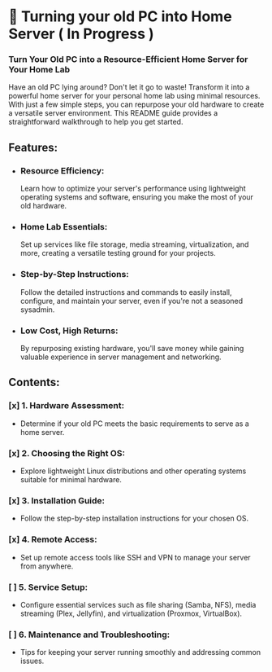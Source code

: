 # 🚀 Turning your old PC into Home Server ( In Progress )

### Turn Your Old PC into a Resource-Efficient Home Server for Your Home Lab

Have an old PC lying around? Don't let it go to waste! Transform it into a powerful home server for your personal home lab using minimal resources. With just a few simple steps, you can repurpose your old hardware to create a versatile server environment. This README guide provides a straightforward walkthrough to help you get started.

## Features:

- ### **Resource Efficiency:**
     Learn how to optimize your server's performance using lightweight operating systems and software, ensuring you make the most of your old hardware.

- ### **Home Lab Essentials:**
    Set up services like file storage, media streaming, virtualization, and more, creating a versatile testing ground for your projects.

- ### **Step-by-Step Instructions:**
    Follow the detailed instructions and commands to easily install, configure, and maintain your server, even if you're not a seasoned sysadmin.

- ### **Low Cost, High Returns:**
    By repurposing existing hardware, you'll save money while gaining valuable experience in server management and networking.

## Contents:

### [x] 1. **Hardware Assessment:**
- Determine if your old PC meets the basic requirements to serve as a home server.

### [x] 2. **Choosing the Right OS:**
- Explore lightweight Linux distributions and other operating systems suitable for minimal hardware.

### [x] 3. **Installation Guide:**
- Follow the step-by-step installation instructions for your chosen OS.

### [x] 4. **Remote Access:** 
- Set up remote access tools like SSH and VPN to manage your server from anywhere.

### [ ] 5. **Service Setup:**
- Configure essential services such as file sharing (Samba, NFS), media streaming (Plex, Jellyfin), and virtualization (Proxmox, VirtualBox).


### [ ] 6. **Maintenance and Troubleshooting:**
- Tips for keeping your server running smoothly and addressing common issues.
